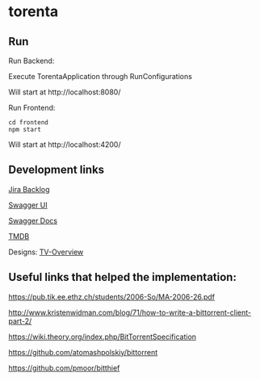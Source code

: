 # torenta

## Run
Run Backend:

Execute TorentaApplication through RunConfigurations

Will start at http://localhost:8080/

Run Frontend:

```
cd frontend
npm start
```

Will start at http://localhost:4200/

## Development links

[Jira Backlog](https://andreskonrad.atlassian.net/jira/software/projects/TOR/boards/1/backlog)

[Swagger UI](http://localhost:8080/swagger-ui.html)

[Swagger Docs](http://localhost:8080/v2/api-docs)

[TMDB](https://developers.themoviedb.org/3/getting-started/introduction)

Designs:
[TV-Overview](https://hubmovies-a26fc.firebaseapp.com/movie/496243)


 

## Useful links that helped the implementation:

https://pub.tik.ee.ethz.ch/students/2006-So/MA-2006-26.pdf

http://www.kristenwidman.com/blog/71/how-to-write-a-bittorrent-client-part-2/

https://wiki.theory.org/index.php/BitTorrentSpecification

https://github.com/atomashpolskiy/bittorrent

https://github.com/pmoor/bitthief


